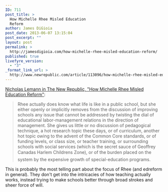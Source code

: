 ```yaml
---
ID: 711
post_title: >
  How Michelle Rhee Misled Education
  Reform
author: James DiGioia
post_date: 2013-06-07 13:15:04
post_excerpt: ""
layout: post
permalink: >
  http://jamesdigioia.com/how-michelle-rhee-misled-education-reform/
published: true
livefyre_version:
  - "3"
_format_link_url: >
  http://www.newrepublic.com/article/113096/how-michelle-rhee-misled-education-reform
---
```

[Nicholas Lemann in The New Republic, "How Michelle Rhee Misled Education Reform"][1]:

> Rhee actually does know what life is like in a public school, but she either openly or implicitly removes from the discussion of improving schools any issue that cannot be addressed by twisting the dial of educational labor-management relations in the direction of management. She gives us little or no discussion of pedagogical technique, a hot research topic these days, or of curriculum, another hot topic owing to the advent of the Common Core standards, or of funding levels, or class size, or teacher training, or surrounding schools with social services (which is the secret sauce of Geoffrey Canadas Harlem Childrens Zone), or of the burden placed on the system by the expensive growth of special-education programs.

This is probably the most telling part about the focus of Rhee (and edreform in general). They don't get into the intricacies of how teaching actually works, instead trying to make schools better through broad strokes and sheer force of will.

 [1]: http://www.newrepublic.com/article/113096/how-michelle-rhee-misled-education-reform